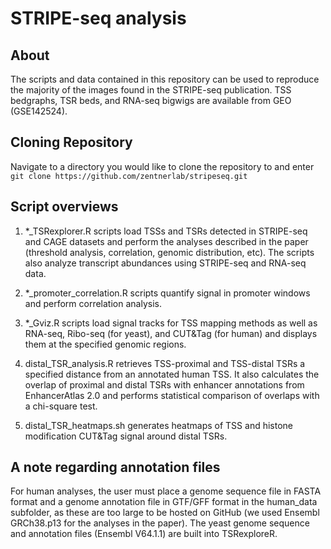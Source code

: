 # STRIPE-seq analysis

## About
The scripts and data contained in this repository can be used to reproduce the majority of the images found in the STRIPE-seq publication. TSS bedgraphs, TSR beds, and RNA-seq bigwigs are available from GEO (GSE142524).

## Cloning Repository

Navigate to a directory you would like to clone the repository to and enter  
`git clone https://github.com/zentnerlab/stripeseq.git`

## Script overviews

1. *_TSRexplorer.R scripts load TSSs and TSRs detected in STRIPE-seq and CAGE datasets and perform the analyses described in the paper (threshold analysis, correlation, genomic distribution, etc). The scripts also analyze transcript abundances using STRIPE-seq and RNA-seq data. 

2. *_promoter_correlation.R scripts quantify signal in promoter windows and perform correlation analysis.

3. *_Gviz.R scripts load signal tracks for TSS mapping methods as well as RNA-seq, Ribo-seq (for yeast), and CUT&Tag (for human) and displays them at the specified genomic regions.

4. distal_TSR_analysis.R retrieves TSS-proximal and TSS-distal TSRs a specified distance from an annotated human TSS. It also calculates the overlap of proximal and distal TSRs with enhancer annotations from EnhancerAtlas 2.0 and performs statistical comparison of overlaps with a chi-square test.

5. distal_TSR_heatmaps.sh generates heatmaps of TSS and histone modification CUT&Tag signal around distal TSRs.

## A note regarding annotation files
For human analyses, the user must place a genome sequence file in FASTA format and a genome annotation file in GTF/GFF format in the human_data subfolder, as these are too large to be hosted on GitHub (we used Ensembl GRCh38.p13 for the analyses in the paper). The yeast genome sequence and annotation files (Ensembl V64.1.1) are built into TSRexploreR.
